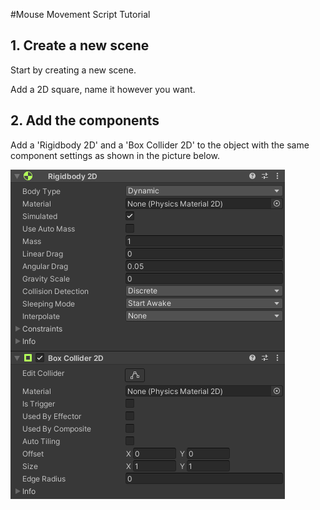 #Mouse Movement Script Tutorial

## 1. Create a new scene

Start by creating a new scene.

Add a 2D square, name it however you want.

## 2. Add the components

Add a 'Rigidbody 2D' and a 'Box Collider 2D' to the object with the same component settings as shown in the picture below. 

![Rigidbody 2D and Box Collider 2D settings](https://raw.githubusercontent.com/georgesocol/ProgrammingLearningJournal/main/Pic1.png "Rigidbody 2D and Box Collider 2D settings")

#
